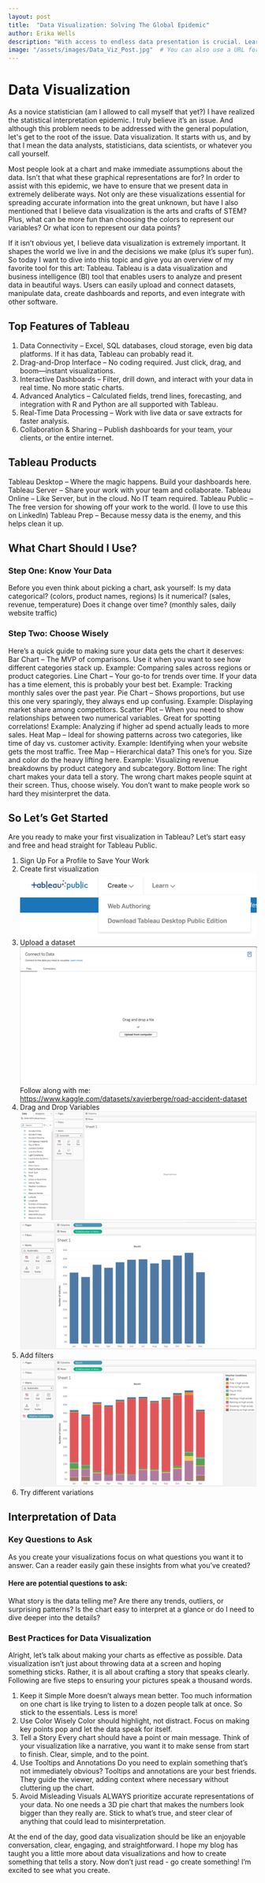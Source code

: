 ```yaml
---
layout: post
title:  "Data Visualization: Solving The Global Epidemic"
author: Erika Wells
description: "With access to endless data presentation is crucial. Learn the importance of data visualizations and how to get started with Tableau."
image: "/assets/images/Data_Viz_Post.jpg"  # You can also use a URL for the image
---
```


# Data Visualization
As a novice statistician (am I allowed to call myself that yet?) I have realized the statistical interpretation epidemic. I truly believe it’s an issue. And although this problem needs to be addressed with the general population, let's get to the root of the issue. Data visualization. It starts with us, and by that I mean the data analysts, statisticians, data scientists, or whatever you call yourself.

Most people look at a chart and make immediate assumptions about the data. Isn’t that what these graphical representations are for? In order to assist with this epidemic, we have to ensure that we present data in extremely deliberate ways. Not only are these visualizations essential for spreading accurate information into the great unknown, but have I also mentioned that I believe data visualization is the arts and crafts of STEM? Plus, what can be more fun than choosing the colors to represent our variables? Or what icon to represent our data points? 
 
If it isn’t obvious yet, I believe data visualization is extremely important. It shapes the world we live in and the decisions we make (plus it’s super fun). So today I want to dive into this topic and give you an overview of my favorite tool for this art: Tableau. 
Tableau is a data visualization and business intelligence (BI) tool that enables users to analyze and present data in beautiful ways. Users can easily upload and connect datasets, manipulate data, create dashboards and reports, and even integrate with other software. 

## Top Features of Tableau
1. Data Connectivity – Excel, SQL databases, cloud storage, even big data platforms. If it has data, Tableau can probably read it.
2. Drag-and-Drop Interface – No coding required. Just click, drag, and boom—instant visualizations.
3. Interactive Dashboards – Filter, drill down, and interact with your data in real time. No more static charts.
4. Advanced Analytics – Calculated fields, trend lines, forecasting, and integration with R and Python are all supported with Tableau.
5. Real-Time Data Processing – Work with live data or save extracts for faster analysis.
6. Collaboration & Sharing – Publish dashboards for your team, your clients, or the entire internet.

## Tableau Products
Tableau Desktop – Where the magic happens. Build your dashboards here.
Tableau Server – Share your work with your team and collaborate.
Tableau Online – Like Server, but in the cloud. No IT team required.
Tableau Public – The free version for showing off your work to the world. (I love to use this on LinkedIn)
Tableau Prep – Because messy data is the enemy, and this helps clean it up.

## What Chart Should I Use?
### Step One: Know Your Data
Before you even think about picking a chart, ask yourself:
Is my data categorical? (colors, product names, regions)
Is it numerical? (sales, revenue, temperature)
Does it change over time? (monthly sales, daily website traffic)

### Step Two: Choose Wisely
Here’s a quick guide to making sure your data gets the chart it deserves:
Bar Chart – The MVP of comparisons. Use it when you want to see how different categories stack up.
Example: Comparing sales across regions or product categories.
Line Chart – Your go-to for trends over time. If your data has a time element, this is probably your best bet.
Example: Tracking monthly sales over the past year.
Pie Chart – Shows proportions, but use this one very sparingly, they always end up confusing.
Example: Displaying market share among competitors.
Scatter Plot – When you need to show relationships between two numerical variables. Great for spotting correlations!
Example: Analyzing if higher ad spend actually leads to more sales.
Heat Map – Ideal for showing patterns across two categories, like time of day vs. customer activity.
Example: Identifying when your website gets the most traffic.
Tree Map – Hierarchical data? This one’s for you. Size and color do the heavy lifting here.
Example: Visualizing revenue breakdowns by product category and subcategory.
Bottom line: The right chart makes your data tell a story. The wrong chart makes people squint at their screen. Thus, choose wisely. You don’t want to make people work so hard they misinterpret the data.

## So Let’s Get Started
Are you ready to make your first visualization in Tableau? Let’s start easy and free and head straight for Tableau Public. 
1. Sign Up For a Profile to Save Your Work 
2. Create first visualization
   ![Tableau Image](assets/images/Create_Viz.jpg)
3. Upload a dataset
   ![Tableau Image](assets/images/Connect_Data.jpg)
   Follow along with me: https://www.kaggle.com/datasets/xavierberge/road-accident-dataset
4. Drag and Drop Variables
   ![Variables Image](assets/images/Variables_Tab.jpg)
   ![Histogram Image](assets/images/Histogram.jpg)
5. Add filters
    ![Filtered Image](assets/images/Filters.jpg)
6. Try different variations

## Interpretation of Data
### Key Questions to Ask
As you create your visualizations focus on what questions you want it to answer. Can a reader easily gain these insights from what you’ve created? 
#### Here are potential questions to ask:
What story is the data telling me?
Are there any trends, outliers, or surprising patterns?
Is the chart easy to interpret at a glance or do I need to dive deeper into the details?

### Best Practices for Data Visualization
Alright, let’s talk about making your charts as effective as possible. Data visualization isn’t just about throwing data at a screen and hoping something sticks. Rather, it is all about crafting a story that speaks clearly. Following are five steps to ensuring your pictures speak a thousand words.
1. Keep it Simple
More doesn’t always mean better. Too much information on one chart is like trying to listen to a dozen people talk at once. So stick to the essentials. Less is more!
2. Use Color Wisely
Color should highlight, not distract. Focus on making key points pop and let the data speak for itself.
3. Tell a Story
Every chart should have a point or main message. Think of your visualization like a narrative, you want it to make sense from start to finish. Clear, simple, and to the point.
4. Use Tooltips and Annotations
Do you need to explain something that’s not immediately obvious? Tooltips and annotations are your best friends. They guide the viewer, adding context where necessary without cluttering up the chart.
5. Avoid Misleading Visuals
ALWAYS prioritize accurate representations of your data. No one needs a 3D pie chart that makes the numbers look bigger than they really are. Stick to what’s true, and steer clear of anything that could lead to misinterpretation.

At the end of the day, good data visualization should be like an enjoyable conversation, clear, engaging, and straightforward. 
I hope my blog has taught you a little more about data visualizations and how to create something that tells a story. Now don’t just read - go create something! I’m excited to see what you create. 



